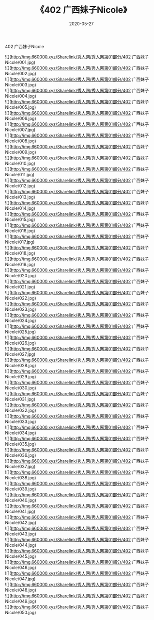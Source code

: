 ﻿---
layout: post
title:  《402 广西妹子Nicole》
date:   2020-05-27
img: http://img.660000.xyz/Sharelink/秀人网/秀人网第01部分/402 广西妹子Nicole/000.jpg
categories: [美女, 清纯, 唯美]
---

402 广西妹子Nicole

  ![](http://img.660000.xyz/Sharelink/秀人网/秀人网第01部分/402 广西妹子Nicole/001.jpg) <br> ![](http://img.660000.xyz/Sharelink/秀人网/秀人网第01部分/402 广西妹子Nicole/002.jpg) <br> ![](http://img.660000.xyz/Sharelink/秀人网/秀人网第01部分/402 广西妹子Nicole/003.jpg) <br> ![](http://img.660000.xyz/Sharelink/秀人网/秀人网第01部分/402 广西妹子Nicole/004.jpg) <br> ![](http://img.660000.xyz/Sharelink/秀人网/秀人网第01部分/402 广西妹子Nicole/005.jpg) <br> ![](http://img.660000.xyz/Sharelink/秀人网/秀人网第01部分/402 广西妹子Nicole/006.jpg) <br> ![](http://img.660000.xyz/Sharelink/秀人网/秀人网第01部分/402 广西妹子Nicole/007.jpg) <br> ![](http://img.660000.xyz/Sharelink/秀人网/秀人网第01部分/402 广西妹子Nicole/008.jpg) <br> ![](http://img.660000.xyz/Sharelink/秀人网/秀人网第01部分/402 广西妹子Nicole/009.jpg) <br> ![](http://img.660000.xyz/Sharelink/秀人网/秀人网第01部分/402 广西妹子Nicole/010.jpg) <br> ![](http://img.660000.xyz/Sharelink/秀人网/秀人网第01部分/402 广西妹子Nicole/011.jpg) <br> ![](http://img.660000.xyz/Sharelink/秀人网/秀人网第01部分/402 广西妹子Nicole/012.jpg) <br> ![](http://img.660000.xyz/Sharelink/秀人网/秀人网第01部分/402 广西妹子Nicole/013.jpg) <br> ![](http://img.660000.xyz/Sharelink/秀人网/秀人网第01部分/402 广西妹子Nicole/014.jpg) <br> ![](http://img.660000.xyz/Sharelink/秀人网/秀人网第01部分/402 广西妹子Nicole/015.jpg) <br> ![](http://img.660000.xyz/Sharelink/秀人网/秀人网第01部分/402 广西妹子Nicole/016.jpg) <br> ![](http://img.660000.xyz/Sharelink/秀人网/秀人网第01部分/402 广西妹子Nicole/017.jpg) <br> ![](http://img.660000.xyz/Sharelink/秀人网/秀人网第01部分/402 广西妹子Nicole/018.jpg) <br> ![](http://img.660000.xyz/Sharelink/秀人网/秀人网第01部分/402 广西妹子Nicole/019.jpg) <br> ![](http://img.660000.xyz/Sharelink/秀人网/秀人网第01部分/402 广西妹子Nicole/020.jpg) <br> ![](http://img.660000.xyz/Sharelink/秀人网/秀人网第01部分/402 广西妹子Nicole/021.jpg) <br> ![](http://img.660000.xyz/Sharelink/秀人网/秀人网第01部分/402 广西妹子Nicole/022.jpg) <br> ![](http://img.660000.xyz/Sharelink/秀人网/秀人网第01部分/402 广西妹子Nicole/023.jpg) <br> ![](http://img.660000.xyz/Sharelink/秀人网/秀人网第01部分/402 广西妹子Nicole/024.jpg) <br> ![](http://img.660000.xyz/Sharelink/秀人网/秀人网第01部分/402 广西妹子Nicole/025.jpg) <br> ![](http://img.660000.xyz/Sharelink/秀人网/秀人网第01部分/402 广西妹子Nicole/026.jpg) <br> ![](http://img.660000.xyz/Sharelink/秀人网/秀人网第01部分/402 广西妹子Nicole/027.jpg) <br> ![](http://img.660000.xyz/Sharelink/秀人网/秀人网第01部分/402 广西妹子Nicole/028.jpg) <br> ![](http://img.660000.xyz/Sharelink/秀人网/秀人网第01部分/402 广西妹子Nicole/029.jpg) <br> ![](http://img.660000.xyz/Sharelink/秀人网/秀人网第01部分/402 广西妹子Nicole/030.jpg) <br> ![](http://img.660000.xyz/Sharelink/秀人网/秀人网第01部分/402 广西妹子Nicole/031.jpg) <br> ![](http://img.660000.xyz/Sharelink/秀人网/秀人网第01部分/402 广西妹子Nicole/032.jpg) <br> ![](http://img.660000.xyz/Sharelink/秀人网/秀人网第01部分/402 广西妹子Nicole/033.jpg) <br> ![](http://img.660000.xyz/Sharelink/秀人网/秀人网第01部分/402 广西妹子Nicole/034.jpg) <br> ![](http://img.660000.xyz/Sharelink/秀人网/秀人网第01部分/402 广西妹子Nicole/035.jpg) <br> ![](http://img.660000.xyz/Sharelink/秀人网/秀人网第01部分/402 广西妹子Nicole/036.jpg) <br> ![](http://img.660000.xyz/Sharelink/秀人网/秀人网第01部分/402 广西妹子Nicole/037.jpg) <br> ![](http://img.660000.xyz/Sharelink/秀人网/秀人网第01部分/402 广西妹子Nicole/038.jpg) <br> ![](http://img.660000.xyz/Sharelink/秀人网/秀人网第01部分/402 广西妹子Nicole/039.jpg) <br> ![](http://img.660000.xyz/Sharelink/秀人网/秀人网第01部分/402 广西妹子Nicole/040.jpg) <br> ![](http://img.660000.xyz/Sharelink/秀人网/秀人网第01部分/402 广西妹子Nicole/041.jpg) <br> ![](http://img.660000.xyz/Sharelink/秀人网/秀人网第01部分/402 广西妹子Nicole/042.jpg) <br> ![](http://img.660000.xyz/Sharelink/秀人网/秀人网第01部分/402 广西妹子Nicole/043.jpg) <br> ![](http://img.660000.xyz/Sharelink/秀人网/秀人网第01部分/402 广西妹子Nicole/044.jpg) <br> ![](http://img.660000.xyz/Sharelink/秀人网/秀人网第01部分/402 广西妹子Nicole/045.jpg) <br> ![](http://img.660000.xyz/Sharelink/秀人网/秀人网第01部分/402 广西妹子Nicole/046.jpg) <br> ![](http://img.660000.xyz/Sharelink/秀人网/秀人网第01部分/402 广西妹子Nicole/047.jpg) <br> ![](http://img.660000.xyz/Sharelink/秀人网/秀人网第01部分/402 广西妹子Nicole/048.jpg) <br> ![](http://img.660000.xyz/Sharelink/秀人网/秀人网第01部分/402 广西妹子Nicole/049.jpg) <br> ![](http://img.660000.xyz/Sharelink/秀人网/秀人网第01部分/402 广西妹子Nicole/050.jpg) <br>